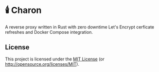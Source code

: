 # 🕯️ Charon

A reverse proxy written in Rust with zero downtime Let's Encrypt cerficate refreshes and Docker
Compose integration.

## License

This project is licensed under the [MIT License](LICENSE) (or <http://opensource.org/licenses/MIT>).
